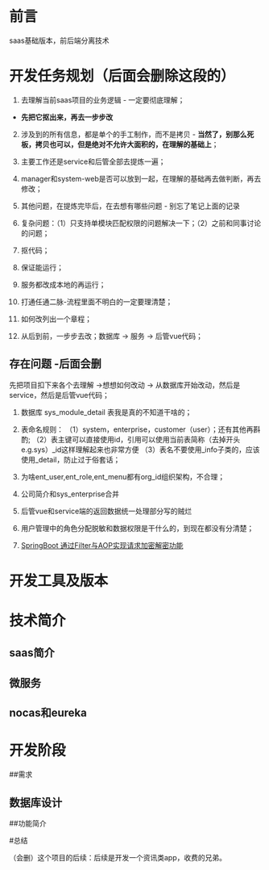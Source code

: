 # 前言

saas基础版本，前后端分离技术

# 开发任务规划（后面会删除这段的）

1. 去理解当前saas项目的业务逻辑 - 一定要彻底理解；

 - **先把它抠出来，再去一步步改**

2. 涉及到的所有信息，都是单个的手工制作，而不是拷贝 - **当然了，别那么死板，拷贝也可以，但是绝对不允许大面积的，在理解的基础上**；

3. 主要工作还是service和后管全部去提炼一遍；

4. manager和system-web是否可以放到一起，在理解的基础再去做判断，再去修改；

5. 其他问题，在提炼完毕后，在去想有哪些问题 - 别忘了笔记上面的记录

6. 复杂问题：（1）只支持单模块匹配权限的问题解决一下；（2）之前和同事讨论的问题；

1. 抠代码；
2. 保证能运行；
3. 服务都改成本地的再运行；
4. 打通任通二脉-流程里面不明白的一定要理清楚；
5. 如何改列出一个章程；
6. 从后到前，一步步去改；数据库 -> 服务 -> 后管vue代码；

## 存在问题 -后面会删 ##

先把项目扣下来各个去理解 ->想想如何改动 -> 从数据库开始改动，然后是service，然后是后管vue代码；

1. 数据库 sys_module_detail 表我是真的不知道干啥的；
2. 表命名规则：
（1）system，enterprise，customer（user）；还有其他再斟酌; 
（2）表主键可以直接使用id，引用可以使用当前表简称（去掉开头e.g.sys）_id这样理解起来也非常方便
（3）表名不要使用_info子类的，应该使用_detail，防止过于俗套话；
3. 为啥ent_user,ent_role,ent_menu都有org_id组织架构，不合理；
4. 公司简介和sys_enterprise合并
5. 后管vue和service端的返回数据统一处理部分写的贼烂

6. 用户管理中的角色分配脱敏和数据权限是干什么的，到现在都没有分清楚；

7. [SpringBoot 通过Filter与AOP实现请求加密解密功能](https://blog.csdn.net/afgasdg/article/details/120572937)


# 开发工具及版本



# 技术简介

## saas简介

## 微服务

## nocas和eureka


# 开发阶段

##需求

## 数据库设计

##功能简介


#总结

（会删）这个项目的后续：后续是开发一个资讯类app，收费的兄弟。





